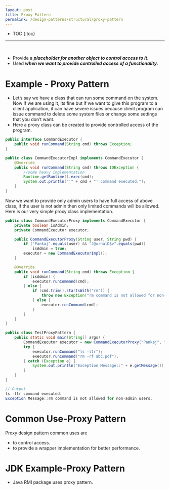 ```yaml
---
layout: post
title: Proxy Pattern
permalink: /design-patterns/structural/proxy-pattern
---
```


- TOC
{:toc}

<hr><br>

-	Provide a ***placeholder for another object to control access to it***.
-	Used ***when we want to provide controlled access of a functionality***.

# Example - Proxy Pattern
-	Let’s say we have a class that can run some command on the system. Now if we are using it, its fine but if we want to give this program to a client application, it can have severe issues because client program can issue command to delete some system files or change some settings that you don’t want.
- Here a proxy class can be created to provide controlled access of the program.

```java
public interface CommandExecutor {
    public void runCommand(String cmd) throws Exception;
}
```
```java
public class CommandExecutorImpl implements CommandExecutor {
    @Override
    public void runCommand(String cmd) throws IOException {
        //some heavy implementation
        Runtime.getRuntime().exec(cmd);
        System.out.println("'" + cmd + "' command executed.");
    }
}
```
Now we want to provide only admin users to have full access of above class, if the user is not admin then only limited commands will be allowed. Here is our very simple proxy class implementation.
```java
public class CommandExecutorProxy implements CommandExecutor {
    private boolean isAdmin;
    private CommandExecutor executor;

    public CommandExecutorProxy(String user, String pwd) {
        if ("Pankaj".equals(user) && "J@urnalD$v".equals(pwd))
            isAdmin = true;
        executor = new CommandExecutorImpl();
    }

    @Override
    public void runCommand(String cmd) throws Exception {
        if (isAdmin) {
            executor.runCommand(cmd);
        } else {
            if (cmd.trim().startsWith("rm")) {
                throw new Exception("rm command is not allowed for non-admin users.");
            } else {
                executor.runCommand(cmd);
            }
        }
    }
}
```
```java
public class TestProxyPattern {
    public static void main(String[] args) {
        CommandExecutor executor = new CommandExecutorProxy("Pankaj", "wrong_pwd");
        try {
            executor.runCommand("ls -ltr");
            executor.runCommand("rm -rf abc.pdf");
        } catch (Exception e) {
            System.out.println("Exception Message::" + e.getMessage());
        }
    }
}

// Output
ls -ltr command executed.
Exception Message::rm command is not allowed for non-admin users.
```

# Common Use-Proxy Pattern
Proxy design pattern common uses are
- to control access.
- to provide a wrapper implementation for better performance.

# JDK Example-Proxy Pattern
- Java RMI package uses proxy pattern.